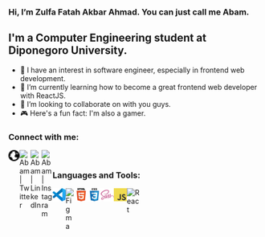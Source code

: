 ### Hi, I’m Zulfa Fatah Akbar Ahmad. You can just call me Abam.

## I'm a Computer Engineering student at Diponegoro University. 

- 👀 I have an interest in software engineer, especially in frontend web development.
- 🌱 I’m currently learning how to become a great frontend web developer with ReactJS.
- 💞️ I’m looking to collaborate on with you guys.
- 🎮 Here's a fun fact: I'm also a gamer.

### Connect with me:

[<img align="left" alt="Abam | Website" width="22px" src="https://raw.githubusercontent.com/iconic/open-iconic/master/svg/globe.svg" />][website]
[<img align="left" alt="Abam | Twitter" width="22px" src="https://cdn.jsdelivr.net/npm/simple-icons@v3/icons/twitter.svg" />][twitter]
[<img align="left" alt="Abam | LinkedIn" width="22px" src="https://cdn.jsdelivr.net/npm/simple-icons@v3/icons/linkedin.svg" />][linkedin]
[<img align="left" alt="Abam | Instagram" width="22px" src="https://cdn.jsdelivr.net/npm/simple-icons@v3/icons/instagram.svg" />][instagram]

<br />

### Languages and Tools:

<img align="left" alt="Visual Studio Code" width="26px" src="https://raw.githubusercontent.com/github/explore/80688e429a7d4ef2fca1e82350fe8e3517d3494d/topics/visual-studio-code/visual-studio-code.png" />
<img align="left" alt="Figma" width="18px" src="https://upload.wikimedia.org/wikipedia/commons/3/33/Figma-logo.svg" />
<img align="left" alt="HTML5" width="26px" src="https://raw.githubusercontent.com/github/explore/80688e429a7d4ef2fca1e82350fe8e3517d3494d/topics/html/html.png" />
<img align="left" alt="CSS3" width="26px" src="https://raw.githubusercontent.com/github/explore/80688e429a7d4ef2fca1e82350fe8e3517d3494d/topics/css/css.png" />
<img align="left" alt="Sass" width="26px" src="https://raw.githubusercontent.com/github/explore/80688e429a7d4ef2fca1e82350fe8e3517d3494d/topics/sass/sass.png" />
<img align="left" alt="JavaScript" width="26px" src="https://raw.githubusercontent.com/github/explore/80688e429a7d4ef2fca1e82350fe8e3517d3494d/topics/javascript/javascript.png" />
<img align="left" alt="React" width="26px" src="https://i.ibb.co/fxDxTjh/logos-reactjs.png" />

</details>

[website]: https://abams.vercel.app/
<!-- [course]: http://vsCodeHero.com -->
[twitter]: https://twitter.com/zabamz1
<!-- [youtube]: https://youtube.com/codeSTACKr -->
[instagram]: https://www.instagram.com/zfaabam
[linkedin]: https://www.linkedin.com/in/zulfa-fatah-akbar-ahmad

<!---
Zulfaabam/Zulfaabam is a ✨ special ✨ repository because its `README.md` (this file) appears on your GitHub profile.
You can click the Preview link to take a look at your changes.
--->
